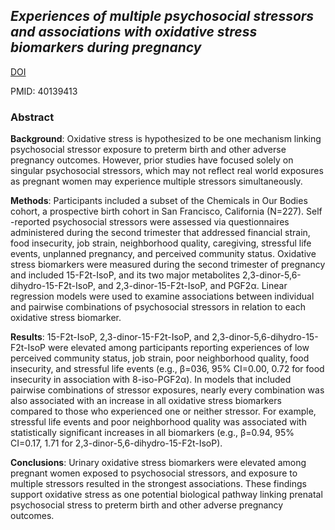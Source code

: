 ## *Experiences of multiple psychosocial stressors and associations with oxidative stress biomarkers during pregnancy*

[DOI](https://doi.org/10.1016/j.freeradbiomed.2025.03.036)

PMID: 40139413

### Abstract

**Background**: Oxidative stress is hypothesized to be one mechanism linking psychosocial stressor exposure to preterm birth and other adverse pregnancy outcomes. However, prior studies have focused solely on singular psychosocial stressors, which may not reflect real world exposures as pregnant women may experience multiple stressors simultaneously.

**Methods**: Participants included a subset of the Chemicals in Our Bodies cohort, a prospective birth cohort in San Francisco, California (N=227). Self -reported psychosocial stressors were assessed via questionnaires administered during the second trimester that addressed financial strain, food insecurity, job strain, neighborhood quality, caregiving, stressful life events, unplanned pregnancy, and perceived community status. Oxidative stress biomarkers were measured during the second trimester of pregnancy and included 15-F2t-IsoP, and its two major metabolites 2,3-dinor-5,6-dihydro-15-F2t-IsoP, and 2,3-dinor-15-F2t-IsoP, and PGF2α. Linear regression models were used to examine associations between individual and pairwise combinations of psychosocial stressors in relation to each oxidative stress biomarker.

**Results**: 15-F2t-IsoP, 2,3-dinor-15-F2t-IsoP, and 2,3-dinor-5,6-dihydro-15-F2t-IsoP were elevated among participants reporting experiences of low perceived community status, job strain, poor neighborhood quality, food insecurity, and stressful life events (e.g., β=036, 95% CI=0.00, 0.72 for food insecurity in association with 8-iso-PGF2α). In models that included pairwise combinations of stressor exposures, nearly every combination was also associated with an increase in all oxidative stress biomarkers compared to those who experienced one or neither stressor. For example, stressful life events and poor neighborhood quality was associated with statistically significant increases in all biomarkers (e.g., β=0.94, 95% CI=0.17, 1.71 for 2,3-dinor-5,6-dihydro-15-F2t-IsoP).

**Conclusions**: Urinary oxidative stress biomarkers were elevated among pregnant women exposed to psychosocial stressors, and exposure to multiple stressors resulted in the strongest associations. These findings support oxidative stress as one potential biological pathway linking prenatal psychosocial stress to preterm birth and other adverse pregnancy outcomes.
